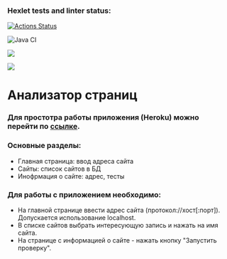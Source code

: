 ### Hexlet tests and linter status:
[![Actions Status](https://github.com/nik2704/java-project-72/workflows/hexlet-check/badge.svg)](https://github.com/nik2704/java-project-72/actions)

![Java CI](https://github.com/nik2704/java-project-72/actions/workflows/blank.yml/badge.svg)

<a href="https://codeclimate.com/github/nik2704/java-project-72/maintainability"><img src="https://api.codeclimate.com/v1/badges/7e85fd6ff08ee9821076/maintainability" /></a>

<a href="https://codeclimate.com/github/nik2704/java-project-72/test_coverage"><img src="https://api.codeclimate.com/v1/badges/7e85fd6ff08ee9821076/test_coverage" /></a>

# **Анализатор страниц**

### Для простотра работы приложения (Heroku) можно перейти по [ссылке](https://damp-eyrie-56833.herokuapp.com/).

### Основные разделы:
* Главная страница: ввод адреса сайта
* Сайты: список сайтов в БД
* Инофрмация о сайте: адрес, тесты

### Для работы с приложением необходимо:
* На главной странице ввести адрес сайта (протокол://хост[:порт]). Допускается использование localhost.
* В списке сайтов выбрать интересующую запись и нажать на имя сайта. 
* На странице с информацией о сайте - нажать кнопку "Запустить проверку".


